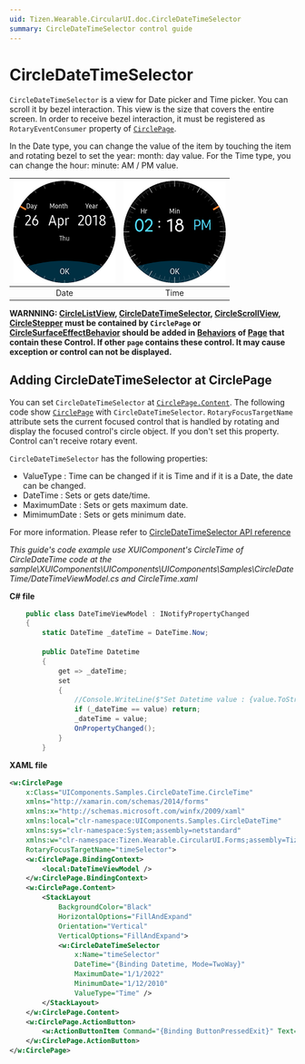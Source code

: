 ```yaml
---
uid: Tizen.Wearable.CircularUI.doc.CircleDateTimeSelector
summary: CircleDateTimeSelector control guide
---
```


# CircleDateTimeSelector

`CircleDateTimeSelector` is a view for Date picker and Time picker.
You can scroll it by bezel interaction.
This view is the size that covers the entire screen.
In order to receive bezel interaction, it must be registered as `RotaryEventConsumer` property of [`CirclePage`](xref:Tizen.Wearable.CircularUI.doc.CirclePage).

In the Date type, you can change the value of the item by touching the item and rotating bezel to set the year: month: day value.
For the Time type, you can change the hour: minute: AM / PM value.

 |![Date](data/CircleDateTimeSelector_DatePicker.png) | ![Time](data/CircleDateTimeSelector_TimePicker.png)|
 |:--------------------------------------------------:|:--------------------------------------------------:|
 |                      Date                          |                           Time                     |

**WARNNING: [CircleListView](xref:Tizen.Wearable.CircularUI.doc.CircleListView), [CircleDateTimeSelector](xref:Tizen.Wearable.CircularUI.doc.CircleDateTimeSelector), [CircleScrollView](xref:Tizen.Wearable.CircularUI.doc.CircleScrollView), [CircleStepper](xref:Tizen.Wearable.CircularUI.doc.CircleStepper) must be contained by `CirclePage` or [CircleSurfaceEffectBehavior](xref:Tizen.Wearable.CircularUI.doc.CircleSurfaceEffectBehavior) should be added in [Behaviors](https://developer.xamarin.com/api/type/Xamarin.Forms.Behavior/) of [Page](https://developer.xamarin.com/api/type/Xamarin.Forms.Page/) that contain these Control. If other `page` contains these control. It may cause exception or control can not be displayed.**

## Adding CircleDateTimeSelector at CirclePage

You can set `CircleDateTimeSelector` at [`CirclePage.Content`](xref:Tizen.Wearable.CircularUI.doc.CirclePage). The following code show [`CirclePage`](xref:Tizen.Wearable.CircularUI.doc.CirclePage) with `CircleDateTimeSelector`.
`RotaryFocusTargetName` attribute sets the current focused control that is handled by rotating and display the focused control's circle object.
If you don't set this property. Control can't receive rotary event.

`CircleDateTimeSelector` has the following properties:

- ValueType : Time can be changed if it is Time and if it is a Date, the date can be changed.
- DateTime : Sets or gets date/time.
- MaximumDate : Sets or gets maximum date.
- MimimumDate : Sets or gets minimum date.

For more information. Please refer to [CircleDateTimeSelector  API reference](https://samsung.github.io/Tizen.CircularUI/api/Tizen.Wearable.CircularUI.Forms.CircleDateTimeSelector.html)

_This guide's code example use XUIComponent's CircleTime of CircleDateTime code at the sample\XUIComponents\UIComponents\UIComponents\Samples\CircleDateTime/DateTimeViewModel.cs and CircleTime.xaml_

**C# file**

```cs
    public class DateTimeViewModel : INotifyPropertyChanged
    {
        static DateTime _dateTime = DateTime.Now;

        public DateTime Datetime
        {
            get => _dateTime;
            set
            {
                //Console.WriteLine($"Set Datetime value : {value.ToString()}");
                if (_dateTime == value) return;
                _dateTime = value;
                OnPropertyChanged();
            }
        }

```

**XAML file**

```xml
<w:CirclePage
    x:Class="UIComponents.Samples.CircleDateTime.CircleTime"
    xmlns="http://xamarin.com/schemas/2014/forms"
    xmlns:x="http://schemas.microsoft.com/winfx/2009/xaml"
    xmlns:local="clr-namespace:UIComponents.Samples.CircleDateTime"
    xmlns:sys="clr-namespace:System;assembly=netstandard"
    xmlns:w="clr-namespace:Tizen.Wearable.CircularUI.Forms;assembly=Tizen.Wearable.CircularUI.Forms"
    RotaryFocusTargetName="timeSelector">
    <w:CirclePage.BindingContext>
        <local:DateTimeViewModel />
    </w:CirclePage.BindingContext>
    <w:CirclePage.Content>
        <StackLayout
            BackgroundColor="Black"
            HorizontalOptions="FillAndExpand"
            Orientation="Vertical"
            VerticalOptions="FillAndExpand">
            <w:CircleDateTimeSelector
                x:Name="timeSelector"
                DateTime="{Binding Datetime, Mode=TwoWay}"
                MaximumDate="1/1/2022"
                MinimumDate="1/12/2010"
                ValueType="Time" />
        </StackLayout>
    </w:CirclePage.Content>
    <w:CirclePage.ActionButton>
        <w:ActionButtonItem Command="{Binding ButtonPressedExit}" Text="OK" />
    </w:CirclePage.ActionButton>
</w:CirclePage>

```